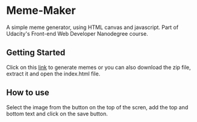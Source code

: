 # Meme-Maker

A simple meme generator, using HTML canvas and javascript.
Part of Udacity's Front-end Web Developer Nanodegree course.

## Getting Started

Click on this [link](https://swetakumari95.github.io/Meme-Maker/) to generate memes or you can also download the zip file, extract it and open the index.html file.

## How to use

Select the image from the button on the top of the scren, add the top and bottom text and click on the save button. 
